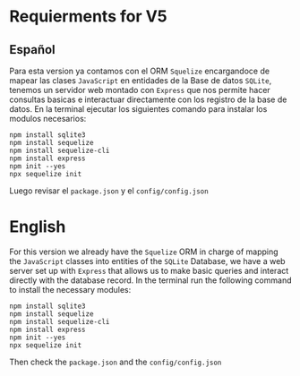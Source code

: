 # Requierments for V5

## Español
Para esta version ya contamos con el ORM `Squelize` encargandoce de mapear las clases `JavaScript` en entidades de la Base de datos `SQLite`, tenemos un servidor web montado con `Express` que nos permite hacer consultas basicas e interactuar directamente con los registro de la base de datos.
En la terminal ejecutar los siguientes comando para instalar los modulos necesarios:
```
npm install sqlite3
npm install sequelize
npm install sequelize-cli
npm install express
npm init --yes
npx sequelize init
```
Luego revisar el `package.json` y el `config/config.json`

# English
For this version we already have the `Squelize` ORM in charge of mapping the `JavaScript` classes into entities of the `SQLite` Database, we have a web server set up with `Express` that allows us to make basic queries and interact directly with the database record.
In the terminal run the following command to install the necessary modules:
```
npm install sqlite3
npm install sequelize
npm install sequelize-cli
npm install express
npm init --yes
npx sequelize init
```
Then check the `package.json` and the `config/config.json`
